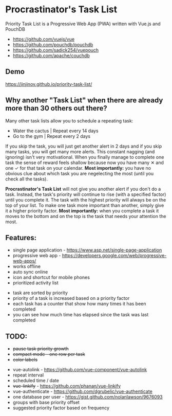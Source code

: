 # Procrastinator's Task List

Priority Task List is a Progressive Web App (PWA) written with Vue.js and PouchDB

- https://github.com/vuejs/vue
- https://github.com/pouchdb/pouchdb
- https://github.com/sadick254/vuepouch
- https://github.com/apache/couchdb

## Demo

https://jinjinov.github.io/priority-task-list/

## Why another "Task List" when there are already more than 30 others out there?

Many other task lists allow you to schedule a repeating task:

- Water the cactus | Repeat every 14 days
- Go to the gym | Repeat every 2 days

If you skip the task, you will just get another alert in 2 days and if you skip many tasks, you will get many more alerts. This constant nagging (and ignoring) isn't very motivational. When you finally manage to complete one task the sense of reward feels shallow because now you have many ✕ and one ✓ for that task on your calendar. **Most importantly:** you have no obvious clue about which task you are negelecting the most (until you check all the tasks).

**Procrastinator's Task List** will not give you another alert if you don't do a task. Instead, the task's priority will continue to rise (with a specified factor) until you complete it. The task with the highest priority will always be on the top of your list. To make one task more important than another, simply give it a higher priority factor. **Most importantly:** when you complete a task it moves to the bottom and on the top is the task that needs your attention the most.

## Features:

- single page application - https://www.asp.net/single-page-application
- progressive web app - https://developers.google.com/web/progressive-web-apps/
- works offline
- auto sync online
- icon and shortcut for mobile phones
- prioritized activity list
<!-- -->
- task are sorted by priority
- priority of a task is increased based on a priority factor
- each task has a counter that show how many times it has been completed
- you can see how much time has elapsed since the task was last completed

## TODO:

- ~~pause task priority growth~~
- ~~compact mode - one row per task~~
- ~~color labels~~
<!-- -->
- vue-autolink - https://github.com/vue-component/vue-autolink
- repeat interval
- scheduled time / date
- ~~vue-linkify~~ - https://github.com/phanan/vue-linkify
- vue-authenticate - https://github.com/dgrubelic/vue-authenticate
- one database per user - https://gist.github.com/nolanlawson/9676093
- groups with base priority offset
- suggested priority factor based on frequency